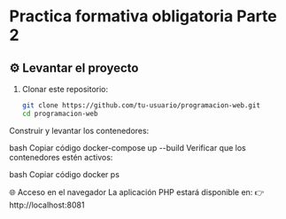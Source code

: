 # Practica formativa obligatoria Parte 2

## ⚙️ Levantar el proyecto

1. Clonar este repositorio:
   ```bash
   git clone https://github.com/tu-usuario/programacion-web.git
   cd programacion-web
Construir y levantar los contenedores:

bash
Copiar código
docker-compose up --build
Verificar que los contenedores estén activos:

bash
Copiar código
docker ps



🌐 Acceso en el navegador
La aplicación PHP estará disponible en:
👉 http://localhost:8081

